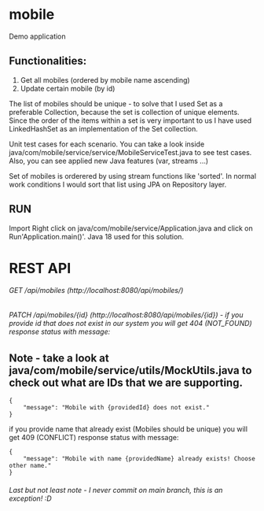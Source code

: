# mobile
Demo application

## Functionalities:

1. Get all mobiles (ordered by mobile name ascending)
2. Update certain mobile (by id)

The list of mobiles should be unique - to solve that I used Set as a preferable Collection, because the set is collection of unique elements.
Since the order of the items within a set is very important to us I have used LinkedHashSet as an implementation of the Set collection. 

Unit test cases for each scenario. You can take a look inside java/com/mobile/service/service/MobileServiceTest.java to see test cases.
Also, you can see applied new Java features (var, streams ...)
 
Set of mobiles is orderered by using stream functions like 'sorted'. In normal work conditions I would sort that list using JPA on Repository layer. 


## RUN

Import Right click on java/com/mobile/service/Application.java and click on Run'Application.main()'. Java 18 used for this solution. 

# REST API


###### GET /api/mobiles (http://localhost:8080/api/mobiles/)

###### PATCH /api/mobiles/{id} (http://localhost:8080/api/mobiles/{id}) - if you provide id that does not exist in our system you will get 404 (NOT_FOUND) response status with message: 

## Note - take a look at java/com/mobile/service/utils/MockUtils.java to check out what are IDs that we are supporting. 

```
{
    "message": "Mobile with {providedId} does not exist."
}
```

if you provide name that already exist (Mobiles should be unique) you will get 409 (CONFLICT) response status with message:

```
{
    "message": "Mobile with name {providedName} already exists! Choose other name."
}
```

###### Last but not least note - I never commit on main branch, this is an exception! :D 
